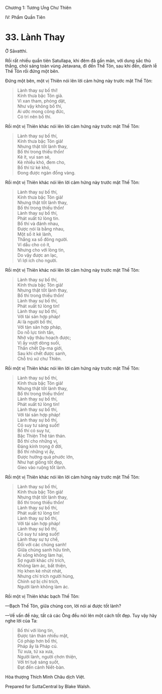  

Chương 1: Tương Ưng Chư Thiên

IV: Phẩm Quần Tiên

# 33\. Lành Thay

Ở Sāvatthi.

Rồi rất nhiều quần tiên Satullapa, khi đêm đã gần mãn, với dung sắc thù thắng, chói sáng toàn vùng Jetavana, đi đến Thế Tôn, sau khi đến, đảnh lễ Thế Tôn rồi đứng một bên.

Ðứng một bên, một vị Thiên nói lên lời cảm hứng này trước mặt Thế Tôn:

> Lành thay sự bố thí!  
> Kính thưa bậc Tôn giả.  
> Vì xan tham, phóng dật,  
> Như vậy không bố thí,  
> Ai ước mong công đức,  
> Có trí nên bố thí.

Rồi một vị Thiên khác nói lên lời cảm hứng này trước mặt Thế Tôn:

> Lành thay sự bố thí,  
> Kính thưa bậc Tôn giả!  
> Nhưng thật tốt lành thay,  
> Bố thí trong thiếu thốn!  
> Kẻ ít, vui san sẻ,  
> Kẻ nhiều khó, đem cho,  
> Bố thí từ kẻ khó,  
> Ðong được ngàn đồng vàng.

Rồi một vị Thiên khác nói lên lời cảm hứng này trước mặt Thế Tôn:

> Lành thay sự bố thí,  
> Kính thưa bậc Tôn giả!  
> Nhưng thật tốt lành thay,  
> Bố thí trong thiếu thốn!  
> Lành thay sự bố thí,  
> Phát xuất từ lòng tin.  
> Bố thí và đánh nhau,  
> Ðược nói là bằng nhau,  
> Một số ít kẻ lành,  
> Thắng xa số đông người.  
> Ví dầu cho có ít,  
> Nhưng cho với lòng tin,  
> Do vậy được an lạc,  
> Vì lợi ích cho người.

Rồi một vị Thiên khác nói lên lời cảm hứng này trước mặt Thế Tôn:

> Lành thay sự bố thí,  
> Kính thưa bậc Tôn giả!  
> Nhưng thật tốt lành thay,  
> Bố thí trong thiếu thốn!  
> Lành thay sự bố thí,  
> Phát xuất từ lòng tin!  
> Lành thay sự bố thí,  
> Với tài sản hợp pháp!  
> Ai là người bố thí,  
> Với tàn sản hợp pháp,  
> Do nỗ lực tinh tấn,  
> Nhờ vậy thâu hoạch được;  
> Vị ấy vượt dòng suối,  
> Thần chết Dạ-ma giới,  
> Sau khi chết được sanh,  
> Chỗ trú xứ chư Thiên.

Rồi một vị Thiên khác nói lên lời cảm hứng này trước mặt Thế Tôn:

> Lành thay sự bố thí,  
> Kính thưa bậc Tôn giả!  
> Nhưng thật tốt lành thay,  
> Bố thí trong thiếu thốn!  
> Lành thay sự bố thí,  
> Phát xuất từ lòng tin!  
> Lành thay sự bố thí,  
> Với tài sản hợp pháp!  
> Lành thay sự bố thí,  
> Có suy tư sáng suốt!  
> Bố thí có suy tư,  
> Bậc Thiện Thệ tán thán.  
> Bố thí cho những vị,  
> Ðáng kính trọng ở đời,  
> Bố thí những vị ấy,  
> Ðược hưởng quả phước lớn,  
> Như hạt giống tốt đẹp,  
> Gieo vào ruộng tốt lành.

Rồi một vị Thiên khác nói lên lời cảm hứng này trước mặt Thế Tôn:

> Lành thay sự bố thí,  
> Kính thưa bậc Tôn giả!  
> Nhưng thật tốt lành thay,  
> Bố thí trong thiếu thốn!  
> Lành thay sự bố thí,  
> Phát xuất từ lòng tin!  
> Lành thay sự bố thí,  
> Với tài sản hợp pháp!  
> Lành thay sự bố thí,  
> Có suy tư sáng suốt!  
> Lành thay sự tự chế,  
> Ðối với các chúng sanh!  
> Giữa chúng sanh hữu tình,  
> Ai sống không làm hại,  
> Sợ người khác chỉ trích,  
> Không làm ác, bất thiện,  
> Họ khen kẻ nhút nhát,  
> Nhưng chỉ trích người hùng,  
> Chính sợ bị chỉ trích,  
> Người lành không làm ác.

Rồi một vị Thiên khác bạch Thế Tôn:

—Bạch Thế Tôn, giữa chúng con, lời nói ai được tốt lành?

—Về vấn đề này, tất cả các Ông đều nói lên một cách tốt đẹp. Tuy vậy hãy nghe lời của Ta:

> Bố thí với lòng tin,  
> Ðược tán thán nhiều mặt,  
> Có pháp hơn bố thí,  
> Pháp ấy là Pháp cú.  
> Từ xưa, từ xa xưa,  
> Người lành, người chơn thiện,  
> Với trí tuệ sáng suốt,  
> Ðạt đến cảnh Niết-bàn.

Hòa thượng Thích Minh Châu dịch Việt.

Prepared for SuttaCentral by Blake Walsh.